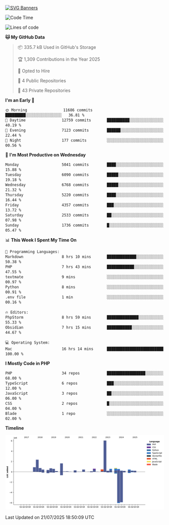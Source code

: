 [![SVG Banners](https://svg-banners.vercel.app/api?type=glitch&text1=Gere_Lajos%F0%9F%92%BB&width=800&height=400)](https://github.com/Akshay090/svg-banners)

<!--START_SECTION:waka-->
![Code Time](http://img.shields.io/badge/Code%20Time-2%2C694%20hrs%2013%20mins-blue)

![Lines of code](https://img.shields.io/badge/From%20Hello%20World%20I%27ve%20Written-18.6%20million%20lines%20of%20code-blue)

**🐱 My GitHub Data** 

> 📦 335.7 kB Used in GitHub's Storage 
 > 
> 🏆 1,309 Contributions in the Year 2025
 > 
> 💼 Opted to Hire
 > 
> 📜 4 Public Repositories 
 > 
> 🔑 43 Private Repositories 
 > 
**I'm an Early 🐤** 

```text
🌞 Morning                11686 commits       █████████░░░░░░░░░░░░░░░░   36.81 % 
🌆 Daytime                12759 commits       ██████████░░░░░░░░░░░░░░░   40.19 % 
🌃 Evening                7123 commits        ██████░░░░░░░░░░░░░░░░░░░   22.44 % 
🌙 Night                  177 commits         ░░░░░░░░░░░░░░░░░░░░░░░░░   00.56 % 
```
📅 **I'm Most Productive on Wednesday** 

```text
Monday                   5041 commits        ████░░░░░░░░░░░░░░░░░░░░░   15.88 % 
Tuesday                  6090 commits        █████░░░░░░░░░░░░░░░░░░░░   19.18 % 
Wednesday                6768 commits        █████░░░░░░░░░░░░░░░░░░░░   21.32 % 
Thursday                 5220 commits        ████░░░░░░░░░░░░░░░░░░░░░   16.44 % 
Friday                   4357 commits        ███░░░░░░░░░░░░░░░░░░░░░░   13.72 % 
Saturday                 2533 commits        ██░░░░░░░░░░░░░░░░░░░░░░░   07.98 % 
Sunday                   1736 commits        █░░░░░░░░░░░░░░░░░░░░░░░░   05.47 % 
```


📊 **This Week I Spent My Time On** 

```text
💬 Programming Languages: 
Markdown                 8 hrs 10 mins       █████████████░░░░░░░░░░░░   50.38 % 
PHP                      7 hrs 43 mins       ████████████░░░░░░░░░░░░░   47.55 % 
textmate                 9 mins              ░░░░░░░░░░░░░░░░░░░░░░░░░   00.97 % 
Python                   8 mins              ░░░░░░░░░░░░░░░░░░░░░░░░░   00.91 % 
.env file                1 min               ░░░░░░░░░░░░░░░░░░░░░░░░░   00.16 % 

🔥 Editors: 
PhpStorm                 8 hrs 59 mins       ██████████████░░░░░░░░░░░   55.33 % 
Obsidian                 7 hrs 15 mins       ███████████░░░░░░░░░░░░░░   44.67 % 

💻 Operating System: 
Mac                      16 hrs 14 mins      █████████████████████████   100.00 % 
```

**I Mostly Code in PHP** 

```text
PHP                      34 repos            █████████████████░░░░░░░░   68.00 % 
TypeScript               6 repos             ███░░░░░░░░░░░░░░░░░░░░░░   12.00 % 
JavaScript               3 repos             ██░░░░░░░░░░░░░░░░░░░░░░░   06.00 % 
CSS                      2 repos             █░░░░░░░░░░░░░░░░░░░░░░░░   04.00 % 
Blade                    1 repo              ░░░░░░░░░░░░░░░░░░░░░░░░░   02.00 % 
```



**Timeline**

![Lines of Code chart](https://raw.githubusercontent.com/gere-lajos/gere-lajos/main/assets/bar_graph.png)


 Last Updated on 21/07/2025 18:50:09 UTC
<!--END_SECTION:waka-->
